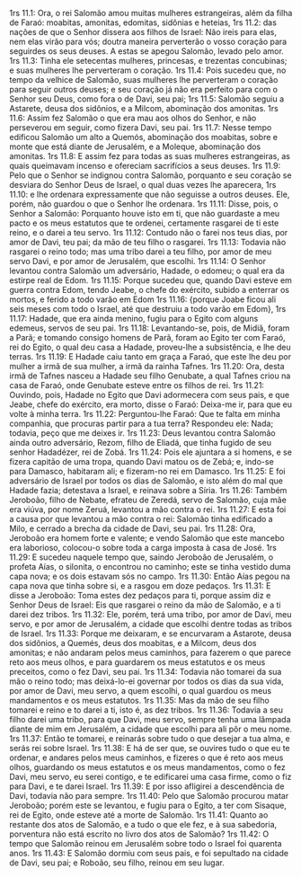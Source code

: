 1rs 11.1: Ora, o rei Salomão amou muitas mulheres estrangeiras, além da filha de Faraó: moabitas, amonitas, edomitas, sidônias e heteias,
1rs 11.2: das nações de que o Senhor dissera aos filhos de Israel: Não ireis para elas, nem elas virão para vós; doutra maneira perverterão o vosso coração para seguirdes os seus deuses. A estas se apegou Salomão, levado pelo amor.
1rs 11.3: Tinha ele setecentas mulheres, princesas, e trezentas concubinas; e suas mulheres lhe perverteram o coração.
1rs 11.4: Pois sucedeu que, no tempo da velhice de Salomão, suas mulheres lhe perverteram o coração para seguir outros deuses; e seu coração já não era perfeito para com o Senhor seu Deus, como fora o de Davi, seu pai;
1rs 11.5: Salomão seguiu a Astarete, deusa dos sidônios, e a Milcom, abominação dos amonitas.
1rs 11.6: Assim fez Salomão o que era mau aos olhos do Senhor, e não perseverou em seguir, como fizera Davi, seu pai.
1rs 11.7: Nesse tempo edificou Salomão um alto a Quemós, abominação dos moabitas, sobre e monte que está diante de Jerusalém, e a Moleque, abominação dos amonitas.
1rs 11.8: E assim fez para todas as suas mulheres estrangeiras, as quais queimavam incenso e ofereciam sacrifícios a seus deuses.
1rs 11.9: Pelo que o Senhor se indignou contra Salomão, porquanto e seu coração se desviara do Senhor Deus de Israel, o qual duas vezes lhe aparecera,
1rs 11.10: e lhe ordenara expressamente que não seguisse a outros deuses. Ele, porém, não guardou o que o Senhor lhe ordenara.
1rs 11.11: Disse, pois, o Senhor a Salomão: Porquanto houve isto em ti, que não guardaste a meu pacto e os meus estatutos que te ordenei, certamente rasgarei de ti este reino, e o darei a teu servo.
1rs 11.12: Contudo não o farei nos teus dias, por amor de Davi, teu pai; da mão de teu filho o rasgarei.
1rs 11.13: Todavia não rasgarei o reino todo; mas uma tribo darei a teu filho, por amor de meu servo Davi, e por amor de Jerusalém, que escolhi.
1rs 11.14: O Senhor levantou contra Salomão um adversário, Hadade, o edomeu; o qual era da estirpe real de Edom.
1rs 11.15: Porque sucedeu que, quando Davi esteve em guerra contra Edom, tendo Jeabe, o chefe do exército, subido a enterrar os mortos, e ferido a todo varão em Edom
1rs 11.16: {porque Joabe ficou ali seis meses com todo o Israel, até que destruiu a todo varão em Edom},
1rs 11.17: Hadade, que era ainda menino, fugiu para o Egito com alguns edemeus, servos de seu pai.
1rs 11.18: Levantando-se, pois, de Midiã, foram a Parã; e tomando consigo homens de Parã, foram ao Egito ter com Faraó, rei do Egito, o qual deu casa a Hadade, proveu-lhe a subsistência, e lhe deu terras.
1rs 11.19: E Hadade caiu tanto em graça a Faraó, que este lhe deu por mulher a irmã de sua mulher, a irmã da rainha Tafnes.
1rs 11.20: Ora, desta irmã de Tafnes nasceu a Hadade seu filho Genubate, a qual Tafnes criou na casa de Faraó, onde Genubate esteve entre os filhos de rei.
1rs 11.21: Ouvindo, pois, Hadade no Egito que Davi adormecera com seus pais, e que Jeabe, chefe do exército, era morto, disse o Faraó: Deixa-me ir, para que eu volte à minha terra.
1rs 11.22: Perguntou-lhe Faraó: Que te falta em minha companhia, que procuras partir para a tua terra? Respondeu ele: Nada; todavia, peço que me deixes ir.
1rs 11.23: Deus levantou contra Salomão ainda outro adversário, Rezom, filho de Eliadá, que tinha fugido de seu senhor Hadadézer, rei de Zobá.
1rs 11.24: Pois ele ajuntara a si homens, e se fizera capitão de uma tropa, quando Davi matou os de Zebá; e, indo-se para Damasco, habitaram ali; e fizeram-no rei em Damasco.
1rs 11.25: E foi adversário de Israel por todos os dias de Salomão, e isto além do mal que Hadade fazia; detestava a Israel, e reinava sobre a Síria.
1rs 11.26: Também Jeroboão, filho de Nebate, efrateu de Zeredá, servo de Salomão, cuja mãe era viúva, por nome Zeruá, levantou a mão contra o rei.
1rs 11.27: E esta foi a causa por que levantou a mão contra o rei: Salomão tinha edificado a Milo, e cerrado a brecha da cidade de Davi, seu pai.
1rs 11.28: Ora, Jeroboão era homem forte e valente; e vendo Salomão que este mancebo era laborioso, colocou-o sobre toda a carga imposta à casa de José.
1rs 11.29: E sucedeu naquele tempo que, saindo Jeroboão de Jerusalém, o profeta Aías, o silonita, o encontrou no caminho; este se tinha vestido duma capa nova; e os dois estavam sós no campo.
1rs 11.30: Então Aías pegou na capa nova que tinha sobre si, e a rasgou em doze pedaços.
1rs 11.31: E disse a Jeroboão: Toma estes dez pedaços para ti, porque assim diz e Senhor Deus de Israel: Eis que rasgarei o reino da mão de Salomão, e a ti darei dez tribos.
1rs 11.32: Ele, porém, terá uma tribo, por amor de Davi, meu servo, e por amor de Jerusalém, a cidade que escolhi dentre todas as tribos de Israel.
1rs 11.33: Porque me deixaram, e se encurvaram a Astarote, deusa dos sidônios, a Quemés, deus dos moabitas, e a Milcom, deus dos amonitas; e não andaram pelos meus caminhos, para fazerem o que parece reto aos meus olhos, e para guardarem os meus estatutos e os meus preceitos, como o fez Davi, seu pai.
1rs 11.34: Todavia não tomarei da sua mão o reino todo; mas deixá-lo-ei governar por todos os dias da sua vida, por amor de Davi, meu servo, a quem escolhi, o qual guardou os meus mandamentos e os meus estatutos.
1rs 11.35: Mas da mão de seu filho tomarei e reino e to darei a ti, isto é, as dez tribos.
1rs 11.36: Todavia a seu filho darei uma tribo, para que Davi, meu servo, sempre tenha uma lâmpada diante de mim em Jerusalém, a cidade que escolhi para ali pôr o meu nome.
1rs 11.37: Então te tomarei, e reinarás sobre tudo o que desejar a tua alma, e serás rei sobre Israel.
1rs 11.38: E há de ser que, se ouvires tudo o que eu te ordenar, e andares pelos meus caminhos, e fizeres o que é reto aos meus olhos, guardando os meus estatutos e os meus mandamentos, como o fez Davi, meu servo, eu serei contigo, e te edificarei uma casa firme, como o fiz para Davi, e te darei Israel.
1rs 11.39: E por isso afligirei a descendência de Davi, todavia não para sempre.
1rs 11.40: Pelo que Salomão procurou matar Jeroboão; porém este se levantou, e fugiu para o Egito, a ter com Sisaque, rei de Egito, onde esteve até a morte de Salomão.
1rs 11.41: Quanto ao restante dos atos de Salomão, e a tudo o que ele fez, e à sua sabedoria, porventura não está escrito no livro dos atos de Salomão?
1rs 11.42: O tempo que Salomão reinou em Jerusalém sobre todo o Israel foi quarenta anos.
1rs 11.43: E Salomão dormiu com seus pais, e foi sepultado na cidade de Davi, seu pai; e Roboão, seu filho, reinou em seu lugar.
